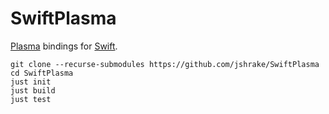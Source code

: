 # SwiftPlasma

[Plasma](https://github.com/zeugma-hamper/plasma) bindings for [Swift](https://www.swift.org/).

```console
git clone --recurse-submodules https://github.com/jshrake/SwiftPlasma
cd SwiftPlasma
just init
just build
just test
```
